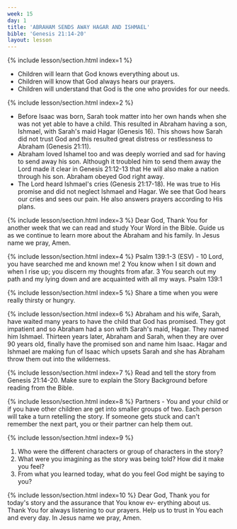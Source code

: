 ```yaml
---
week: 15
day: 1
title: 'ABRAHAM SENDS AWAY HAGAR AND ISHMAEL'
bible: 'Genesis 21:14-20'
layout: lesson
---
```



{% include lesson/section.html index=1 %}
- Children will learn that God knows everything about us.
- Children will know that God always hears our prayers.
- Children will understand that God is the one who provides for our needs.


{% include lesson/section.html index=2 %}
- Before Isaac was born, Sarah took matter into her own hands when she was not yet able to have a child. This resulted in Abraham having a son, Ishmael, with Sarah's maid Hagar (Genesis 16). This shows how Sarah did not trust God and this resulted great distress or restlessness to Abraham (Genesis 21:11).
- Abraham loved Ishamel too and was deeply worried and sad for having to send away his son. Although it troubled him to send them away the Lord made it clear in Genesis 21:12-13 that He will also make a nation through his son. Abraham obeyed God right away.
- The Lord heard Ishmael's cries (Genesis 21:17-18). He was true to His promise and did not neglect Ishmael and Hagar. We see that God hears our cries and sees our pain. He also answers prayers according to His plans.


{% include lesson/section.html index=3 %}
Dear God, Thank You for another week that we can read and study Your Word in the Bible. Guide us as we continue to learn more about the Abraham and his family. In Jesus name we pray, Amen.


{% include lesson/section.html index=4 %}
Psalm 139:1-3 (ESV) - 10 Lord, you have searched me and known me! 2 You know when I sit down and when I rise up; you discern my thoughts from afar. 3 You search out my path and my lying down and are acquainted with all my ways. Psalm 139:1


{% include lesson/section.html index=5 %}
Share a time when you were really thirsty or hungry.


{% include lesson/section.html index=6 %}
Abraham and his wife, Sarah, have waited many years to have the child that God has promised. They got impatient and so Abraham had a son with Sarah's maid, Hagar. They named him Ishmael. Thirteen years later, Abraham and Sarah, when they are over 90 years old, finally have the promised son and name him Isaac. Hagar and Ishmael are making fun of Isaac which upsets Sarah and she has Abraham throw them out into the wilderness.


{% include lesson/section.html index=7 %}
Read and tell the story from Genesis 21:14-20. Make sure to explain the Story Background before reading from the Bible.


{% include lesson/section.html index=8 %}
 Partners - You and your child or if you have other children are get into smaller groups of two. Each person will take a turn retelling the story. If someone gets stuck and can't remember the next part, you or their partner can help them out.


{% include lesson/section.html index=9 %}
1. Who were the different characters or group of characters in the story?
2. What were you imagining as the story was being told? How did it make you feel?
3. From what you learned today, what do you feel God might be saying to you?


{% include lesson/section.html index=10 %}
Dear God, Thank you for today's story and the assurance that You know ev- erything about us. Thank You for always listening to our prayers. Help us to trust in You each and every day. In Jesus name we pray, Amen.

